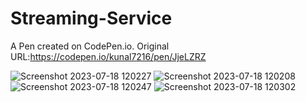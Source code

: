 # Streaming-Service

A Pen created on CodePen.io. Original URL:https://codepen.io/kunal7216/pen/JjeLZRZ

![Screenshot 2023-07-18 120227](https://github.com/kunal7216/Streaming-Service/assets/112888767/0088fda3-ea04-4e9e-a410-672acd54d478)
![Screenshot 2023-07-18 120208](https://github.com/kunal7216/Streaming-Service/assets/112888767/bbeecfc5-a3be-4da2-95b3-736118635c85)
![Screenshot 2023-07-18 120247](https://github.com/kunal7216/Streaming-Service/assets/112888767/7462abcd-56e3-436e-9780-76acd0d58891)
![Screenshot 2023-07-18 120302](https://github.com/kunal7216/Streaming-Service/assets/112888767/4d60fdac-3e41-48ad-933d-1772eb61cf44)



